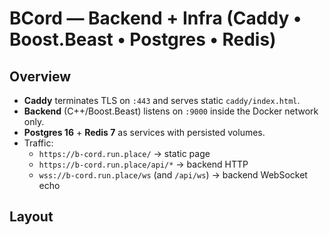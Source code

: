 # BCord — Backend + Infra (Caddy • Boost.Beast • Postgres • Redis)

## Overview
- **Caddy** terminates TLS on `:443` and serves static `caddy/index.html`.
- **Backend** (C++/Boost.Beast) listens on `:9000` inside the Docker network only.
- **Postgres 16** + **Redis 7** as services with persisted volumes.
- Traffic:
  - `https://b-cord.run.place/` → static page
  - `https://b-cord.run.place/api/*` → backend HTTP
  - `wss://b-cord.run.place/ws` (and `/api/ws`) → backend WebSocket echo

## Layout

